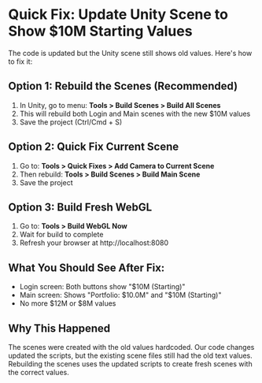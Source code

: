 # Quick Fix: Update Unity Scene to Show $10M Starting Values

The code is updated but the Unity scene still shows old values. Here's how to fix it:

## Option 1: Rebuild the Scenes (Recommended)
1. In Unity, go to menu: **Tools > Build Scenes > Build All Scenes**
2. This will rebuild both Login and Main scenes with the new $10M values
3. Save the project (Ctrl/Cmd + S)

## Option 2: Quick Fix Current Scene
1. Go to: **Tools > Quick Fixes > Add Camera to Current Scene**
2. Then rebuild: **Tools > Build Scenes > Build Main Scene**
3. Save the project

## Option 3: Build Fresh WebGL
1. Go to: **Tools > Build WebGL Now**
2. Wait for build to complete
3. Refresh your browser at http://localhost:8080

## What You Should See After Fix:
- Login screen: Both buttons show "$10M (Starting)"
- Main screen: Shows "Portfolio: $10.0M" and "$10M (Starting)"
- No more $12M or $8M values

## Why This Happened
The scenes were created with the old values hardcoded. Our code changes updated the scripts, but the existing scene files still had the old text values. Rebuilding the scenes uses the updated scripts to create fresh scenes with the correct values. 